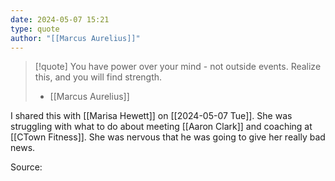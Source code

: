```yaml
---
date: 2024-05-07 15:21
type: quote
author: "[[Marcus Aurelius]]"
---
```



> [!quote]
> You have power over your mind - not outside events. Realize this, and you will find strength. 
> - [[Marcus Aurelius]]

I shared this with [[Marisa Hewett]] on [[2024-05-07 Tue]]. She was struggling with what to do about meeting [[Aaron Clark]] and coaching at [[CTown Fitness]]. She was nervous that he was going to give her really bad news. 

Source: 